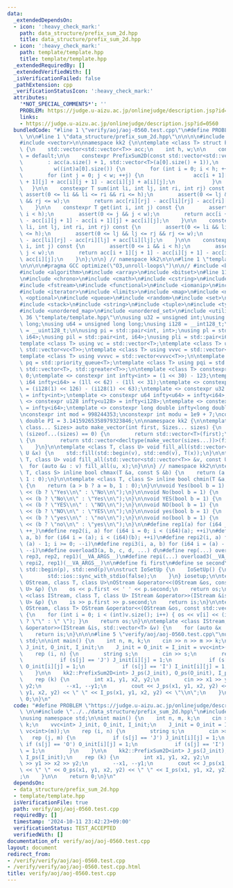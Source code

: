 ```yaml
---
data:
  _extendedDependsOn:
  - icon: ':heavy_check_mark:'
    path: data_structure/prefix_sum_2d.hpp
    title: data_structure/prefix_sum_2d.hpp
  - icon: ':heavy_check_mark:'
    path: template/template.hpp
    title: template/template.hpp
  _extendedRequiredBy: []
  _extendedVerifiedWith: []
  _isVerificationFailed: false
  _pathExtension: cpp
  _verificationStatusIcon: ':heavy_check_mark:'
  attributes:
    '*NOT_SPECIAL_COMMENTS*': ''
    PROBLEM: https://judge.u-aizu.ac.jp/onlinejudge/description.jsp?id=0560
    links:
    - https://judge.u-aizu.ac.jp/onlinejudge/description.jsp?id=0560
  bundledCode: "#line 1 \"verify/aoj/aoj-0560.test.cpp\"\n#define PROBLEM \"https://judge.u-aizu.ac.jp/onlinejudge/description.jsp?id=0560\"\
    \ \n\n#line 1 \"data_structure/prefix_sum_2d.hpp\"\n\n\n\n#include <cassert>\n\
    #include <vector>\n\nnamespace kk2 {\n\ntemplate <class T> struct PrefixSum2D\
    \ {\n    std::vector<std::vector<T>> acc;\n    int h, w;\n\n    constexpr PrefixSum2D()\
    \ = default;\n\n    constexpr PrefixSum2D(const std::vector<std::vector<T>> &a)\n\
    \        : acc(a.size() + 1, std::vector<T>(a[0].size() + 1)),\n          h((int)a.size()),\n\
    \          w((int)a[0].size()) {\n        for (int i = 0; i < h; ++i) {\n    \
    \        for (int j = 0; j < w; ++j) {\n                acc[i + 1][j + 1] = acc[i\
    \ + 1][j] + acc[i][j + 1] - acc[i][j] + a[i][j];\n            }\n        }\n \
    \   }\n\n    constexpr T sum(int li, int lj, int ri, int rj) const {\n       \
    \ assert(0 <= li && li <= ri && ri <= h);\n        assert(0 <= lj && lj <= rj\
    \ && rj <= w);\n        return acc[ri][rj] - acc[li][rj] - acc[ri][lj] + acc[li][lj];\n\
    \    }\n\n    constexpr T get(int i, int j) const {\n        assert(0 <= i &&\
    \ i < h);\n        assert(0 <= j && j < w);\n        return acc[i + 1][j + 1]\
    \ - acc[i][j + 1] - acc[i + 1][j] + acc[i][j];\n    }\n\n    constexpr T operator()(int\
    \ li, int lj, int ri, int rj) const {\n        assert(0 <= li && li <= ri && ri\
    \ <= h);\n        assert(0 <= lj && lj <= rj && rj <= w);\n        return acc[ri][rj]\
    \ - acc[li][rj] - acc[ri][lj] + acc[li][lj];\n    }\n\n    constexpr T operator()(int\
    \ i, int j) const {\n        assert(0 <= i && i < h);\n        assert(0 <= j &&\
    \ j < w);\n        return acc[i + 1][j + 1] - acc[i][j + 1] - acc[i + 1][j] +\
    \ acc[i][j];\n    }\n};\n\n} // namespace kk2\n\n\n#line 1 \"template/template.hpp\"\
    \n\n\n\n#pragma GCC optimize(\"O3,unroll-loops\")\n\n// #include <bits/stdc++.h>\n\
    #include <algorithm>\n#include <array>\n#include <bitset>\n#line 11 \"template/template.hpp\"\
    \n#include <chrono>\n#include <cmath>\n#include <cstring>\n#include <deque>\n\
    #include <fstream>\n#include <functional>\n#include <iomanip>\n#include <iostream>\n\
    #include <iterator>\n#include <limits>\n#include <map>\n#include <numeric>\n#include\
    \ <optional>\n#include <queue>\n#include <random>\n#include <set>\n#include <sstream>\n\
    #include <stack>\n#include <string>\n#include <tuple>\n#include <type_traits>\n\
    #include <unordered_map>\n#include <unordered_set>\n#include <utility>\n#line\
    \ 36 \"template/template.hpp\"\n\nusing u32 = unsigned int;\nusing i64 = long\
    \ long;\nusing u64 = unsigned long long;\nusing i128 = __int128_t;\nusing u128\
    \ = __uint128_t;\n\nusing pi = std::pair<int, int>;\nusing pl = std::pair<i64,\
    \ i64>;\nusing pil = std::pair<int, i64>;\nusing pli = std::pair<i64, int>;\n\n\
    template <class T> using vc = std::vector<T>;\ntemplate <class T> using vvc =\
    \ std::vector<vc<T>>;\ntemplate <class T> using vvvc = std::vector<vvc<T>>;\n\
    template <class T> using vvvvc = std::vector<vvvc<T>>;\n\ntemplate <class T> using\
    \ pq = std::priority_queue<T>;\ntemplate <class T> using pqi = std::priority_queue<T,\
    \ std::vector<T>, std::greater<T>>;\n\ntemplate <class T> constexpr T infty =\
    \ 0;\ntemplate <> constexpr int infty<int> = (1 << 30) - 123;\ntemplate <> constexpr\
    \ i64 infty<i64> = (1ll << 62) - (1ll << 31);\ntemplate <> constexpr i128 infty<i128>\
    \ = (i128(1) << 126) - (i128(1) << 63);\ntemplate <> constexpr u32 infty<u32>\
    \ = infty<int>;\ntemplate <> constexpr u64 infty<u64> = infty<i64>;\ntemplate\
    \ <> constexpr u128 infty<u128> = infty<i128>;\ntemplate <> constexpr double infty<double>\
    \ = infty<i64>;\ntemplate <> constexpr long double infty<long double> = infty<i64>;\n\
    \nconstexpr int mod = 998244353;\nconstexpr int modu = 1e9 + 7;\nconstexpr long\
    \ double PI = 3.14159265358979323846;\n\nnamespace kk2 {\n\ntemplate <class T,\
    \ class... Sizes> auto make_vector(int first, Sizes... sizes) {\n    if constexpr\
    \ (sizeof...(sizes) == 0) {\n        return std::vector<T>(first);\n    } else\
    \ {\n        return std::vector<decltype(make_vector(sizes...))>(first, make_vector(sizes...));\n\
    \    }\n}\n\ntemplate <class T, class U> void fill_all(std::vector<T> &v, const\
    \ U &x) {\n    std::fill(std::begin(v), std::end(v), T(x));\n}\n\ntemplate <class\
    \ T, class U> void fill_all(std::vector<std::vector<T>> &v, const U &x) {\n  \
    \  for (auto &u : v) fill_all(u, x);\n}\n\n} // namespace kk2\n\ntemplate <class\
    \ T, class S> inline bool chmax(T &a, const S &b) {\n    return (a < b ? a = b,\
    \ 1 : 0);\n}\n\ntemplate <class T, class S> inline bool chmin(T &a, const S &b)\
    \ {\n    return (a > b ? a = b, 1 : 0);\n}\n\nvoid Yes(bool b = 1) {\n    std::cout\
    \ << (b ? \"Yes\\n\" : \"No\\n\");\n}\n\nvoid No(bool b = 1) {\n    std::cout\
    \ << (b ? \"No\\n\" : \"Yes\\n\");\n}\n\nvoid YES(bool b = 1) {\n    std::cout\
    \ << (b ? \"YES\\n\" : \"NO\\n\");\n}\n\nvoid NO(bool b = 1) {\n    std::cout\
    \ << (b ? \"NO\\n\" : \"YES\\n\");\n}\n\nvoid yes(bool b = 1) {\n    std::cout\
    \ << (b ? \"yes\\n\" : \"no\\n\");\n}\n\nvoid no(bool b = 1) {\n    std::cout\
    \ << (b ? \"no\\n\" : \"yes\\n\");\n}\n\n#define rep1(a) for (i64 _ = 0; _ < (i64)(a);\
    \ ++_)\n#define rep2(i, a) for (i64 i = 0; i < (i64)(a); ++i)\n#define rep3(i,\
    \ a, b) for (i64 i = (a); i < (i64)(b); ++i)\n#define repi2(i, a) for (i64 i =\
    \ (a) - 1; i >= 0; --i)\n#define repi3(i, a, b) for (i64 i = (a) - 1; i >= (i64)(b);\
    \ --i)\n#define overload3(a, b, c, d, ...) d\n#define rep(...) overload3(__VA_ARGS__,\
    \ rep3, rep2, rep1)(__VA_ARGS__)\n#define repi(...) overload3(__VA_ARGS__, repi3,\
    \ repi2, rep1)(__VA_ARGS__)\n\n#define fi first\n#define se second\n#define all(p)\
    \ std::begin(p), std::end(p)\n\nstruct IoSetUp {\n    IoSetUp() {\n        std::cin.tie(nullptr);\n\
    \        std::ios::sync_with_stdio(false);\n    }\n} iosetup;\n\ntemplate <class\
    \ OStream, class T, class U>\nOStream &operator<<(OStream &os, const std::pair<T,\
    \ U> &p) {\n    os << p.first << ' ' << p.second;\n    return os;\n}\n\ntemplate\
    \ <class IStream, class T, class U> IStream &operator>>(IStream &is, std::pair<T,\
    \ U> &p) {\n    is >> p.first >> p.second;\n    return is;\n}\n\ntemplate <class\
    \ OStream, class T> OStream &operator<<(OStream &os, const std::vector<T> &v)\
    \ {\n    for (int i = 0; i < (int)v.size(); i++) { os << v[i] << (i + 1 == (int)v.size()\
    \ ? \"\" : \" \"); }\n    return os;\n}\n\ntemplate <class IStream, class T> IStream\
    \ &operator>>(IStream &is, std::vector<T> &v) {\n    for (auto &x : v) is >> x;\n\
    \    return is;\n}\n\n\n#line 5 \"verify/aoj/aoj-0560.test.cpp\"\nusing namespace\
    \ std;\n\nint main() {\n    int n, m, k;\n    cin >> n >> m >> k;\n    vvc<int>\
    \ J_init, O_init, I_init;\n    J_init = O_init = I_init = vvc<int>(n, vc<int>(m));\n\
    \    rep (i, n) {\n        string s;\n        cin >> s;\n        rep (j, m) {\n\
    \            if (s[j] == 'J') J_init[i][j] = 1;\n            if (s[j] == 'O')\
    \ O_init[i][j] = 1;\n            if (s[j] == 'I') I_init[i][j] = 1;\n        }\n\
    \    }\n\n    kk2::PrefixSum2D<int> J_ps(J_init), O_ps(O_init), I_ps(I_init);\n\
    \    rep (k) {\n        int x1, y1, x2, y2;\n        cin >> x1 >> y1 >> x2 >>\
    \ y2;\n        --x1, --y1;\n        cout << J_ps(x1, y1, x2, y2) << \" \" << O_ps(x1,\
    \ y1, x2, y2) << \" \" << I_ps(x1, y1, x2, y2) << \"\\n\";\n    }\n\n    return\
    \ 0;\n}\n"
  code: "#define PROBLEM \"https://judge.u-aizu.ac.jp/onlinejudge/description.jsp?id=0560\"\
    \ \n\n#include \"../../data_structure/prefix_sum_2d.hpp\"\n#include \"../../template/template.hpp\"\
    \nusing namespace std;\n\nint main() {\n    int n, m, k;\n    cin >> n >> m >>\
    \ k;\n    vvc<int> J_init, O_init, I_init;\n    J_init = O_init = I_init = vvc<int>(n,\
    \ vc<int>(m));\n    rep (i, n) {\n        string s;\n        cin >> s;\n     \
    \   rep (j, m) {\n            if (s[j] == 'J') J_init[i][j] = 1;\n           \
    \ if (s[j] == 'O') O_init[i][j] = 1;\n            if (s[j] == 'I') I_init[i][j]\
    \ = 1;\n        }\n    }\n\n    kk2::PrefixSum2D<int> J_ps(J_init), O_ps(O_init),\
    \ I_ps(I_init);\n    rep (k) {\n        int x1, y1, x2, y2;\n        cin >> x1\
    \ >> y1 >> x2 >> y2;\n        --x1, --y1;\n        cout << J_ps(x1, y1, x2, y2)\
    \ << \" \" << O_ps(x1, y1, x2, y2) << \" \" << I_ps(x1, y1, x2, y2) << \"\\n\"\
    ;\n    }\n\n    return 0;\n}\n"
  dependsOn:
  - data_structure/prefix_sum_2d.hpp
  - template/template.hpp
  isVerificationFile: true
  path: verify/aoj/aoj-0560.test.cpp
  requiredBy: []
  timestamp: '2024-10-11 23:42:23+09:00'
  verificationStatus: TEST_ACCEPTED
  verifiedWith: []
documentation_of: verify/aoj/aoj-0560.test.cpp
layout: document
redirect_from:
- /verify/verify/aoj/aoj-0560.test.cpp
- /verify/verify/aoj/aoj-0560.test.cpp.html
title: verify/aoj/aoj-0560.test.cpp
---
```

